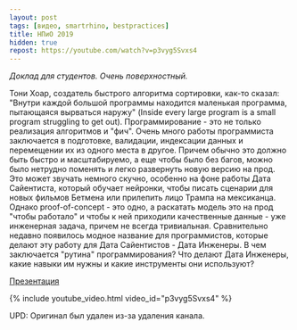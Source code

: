 ```yaml
---
layout: post
tags: [видео, smartrhino, bestpractices]
title: НПиО 2019
hidden: true
repost: https://youtube.com/watch?v=p3vyg5Svxs4
---
```

_Доклад для студентов. Очень поверхностный._

Тони Хоар, создатель быстрого алгоритма сортировки, как-то сказал: "Внутри каждой большой программы находится маленькая программа, пытающаяся вырваться наружу" (Inside every large program is a small program struggling to get out). Программирование - это не только реализация алгоритмов и "фич". Очень много работы программиста заключается в подготовке, валидации, индексации данных и перемещении их из одного места в другое. Причем обычно это должно быть быстро и масштабируемо, а еще чтобы было без багов, можно было нетрудно поменять и легко развернуть новую версию на прод. Это может звучать немного скучно, особенно на фоне работы Дата Сайентиста, который обучает нейронки, чтобы писать сценарии для новых фильмов Бетмена или прилепить лицо Трампа на мексиканца. Однако proof-of-concept - это одно, а раскатать модель это на прод "чтобы работало" и чтобы к ней приходили качественные данные - уже инженерная задача, причем не всегда тривиальная. Сравнительно недавно появилось модное название для программистов, которые делают эту работу для Дата Сайентистов - Дата Инженеры. В чем заключается "рутина" программирования? Что делают Дата Инженеры, какие навыки им нужны и какие инструменты они используют?

[Презентация](/assets/talks/2019-npio.pdf)

{% include youtube_video.html video_id="p3vyg5Svxs4" %}

UPD: Оригинал был удален из-за удаления канала.


